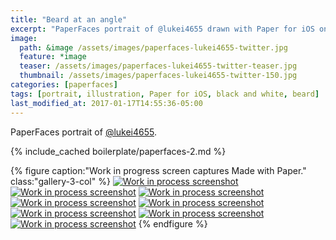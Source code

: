 ```yaml
---
title: "Beard at an angle"
excerpt: "PaperFaces portrait of @lukei4655 drawn with Paper for iOS on an iPad."
image: 
  path: &image /assets/images/paperfaces-lukei4655-twitter.jpg 
  feature: *image
  teaser: /assets/images/paperfaces-lukei4655-twitter-teaser.jpg
  thumbnail: /assets/images/paperfaces-lukei4655-twitter-150.jpg
categories: [paperfaces]
tags: [portrait, illustration, Paper for iOS, black and white, beard]
last_modified_at: 2017-01-17T14:55:36-05:00
---
```


PaperFaces portrait of [@lukei4655](https://twitter.com/lukei4655).

{% include_cached boilerplate/paperfaces-2.md %}

{% figure caption:"Work in progress screen captures Made with Paper." class:"gallery-3-col" %}
[![Work in process screenshot](/assets/images/paperfaces-lukei4655-process-1-600.jpg)](/assets/images/paperfaces-lukei4655-process-1-lg.jpg)
[![Work in process screenshot](/assets/images/paperfaces-lukei4655-process-2-600.jpg)](/assets/images/paperfaces-lukei4655-process-2-lg.jpg)
[![Work in process screenshot](/assets/images/paperfaces-lukei4655-process-3-600.jpg)](/assets/images/paperfaces-lukei4655-process-3-lg.jpg)
[![Work in process screenshot](/assets/images/paperfaces-lukei4655-process-4-600.jpg)](/assets/images/paperfaces-lukei4655-process-4-lg.jpg)
[![Work in process screenshot](/assets/images/paperfaces-lukei4655-process-5-600.jpg)](/assets/images/paperfaces-lukei4655-process-5-lg.jpg)
[![Work in process screenshot](/assets/images/paperfaces-lukei4655-process-6-600.jpg)](/assets/images/paperfaces-lukei4655-process-6-lg.jpg)
[![Work in process screenshot](/assets/images/paperfaces-lukei4655-process-7-600.jpg)](/assets/images/paperfaces-lukei4655-process-7-lg.jpg)
[![Work in process screenshot](/assets/images/paperfaces-lukei4655-process-8-600.jpg)](/assets/images/paperfaces-lukei4655-process-8-lg.jpg)
{% endfigure %}
